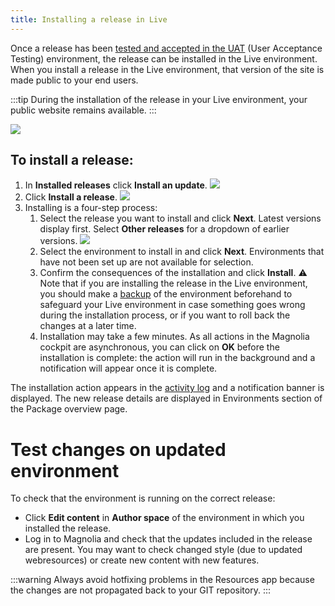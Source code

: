 ```yaml
---
title: Installing a release in Live
---
```


Once a release has been [tested and accepted in the
UAT](/Magnolia+Cloud/Installing+updates+using+the+Magnolia+cockpit/Installing+a+release+in+UAT)
(User Acceptance Testing) environment, the release can be installed in
the Live environment. When you install a release in the Live
environment, that version of the site is made public to your end users.

:::tip
During the installation of the release in your Live environment, your
public website remains available.
:::

![](/assets/cloud/mnow-uat-live_v2.png)

To install a release:
---------------------

1.  In **Installed releases** click **Install an update**.
    ![](/assets/cloud/InstallLive1_scope_v2.png)
2.  Click **Install a release**.
    ![](/assets/cloud/Install-site-release.png)
3.  Installing is a four-step process:
    1.  Select the release you want to install and click **Next**.
        Latest versions display first. Select **Other releases** for a
        dropdown of earlier versions.
        ![](/assets/cloud/pick.png)
    2.  Select the environment to install in and click **Next**.
        Environments that have not been set up are not available for
        selection.
    3.  Confirm the consequences of the installation and click
        **Install**.
        :warning: Note that if you are installing the release in the
        Live environment, you should make a
        [backup](/Magnolia+Cloud/Managing+environments+using+the+Magnolia+cockpit/Backing+up+and+restoring/Creating+a+backup+manually)
        of the environment beforehand to safeguard your Live environment
        in case something goes wrong during the installation process, or
        if you want to roll back the changes at a later time.
    4.  Installation may take a few minutes. As all actions in the
        Magnolia cockpit are asynchronous, you can click on **OK**
        before the installation is complete: the action will run in the
        background and a notification will appear once it is complete.

The installation action appears in the [activity
log](/Magnolia+Cloud/Cockpit/Understanding+activity+logs) and a
notification banner is displayed. The new release details are displayed
in Environments section of the Package overview page.

Test changes on updated environment
===================================

To check that the environment is running on the correct release:

-   Click **Edit content** in **Author space** of the environment in
    which you installed the release.
-   Log in to Magnolia and check that the updates included in the
    release are present. You may want to check changed style (due to
    updated webresources) or create new content with new features.

:::warning
Always avoid hotfixing problems in the Resources app because the changes
are not propagated back to your GIT repository.
:::

<!-- ```{=html}
<!-- Original Confluence content:

<p>Once a release has been <ac:link><ri:page ri:content-title="Installing a release in UAT" /><ac:plain-text-link-body><![CDATA[tested and accepted in the UAT]]></ac:plain-text-link-body></ac:link> (User Acceptance Testing) environment, the release can be installed in the Live environment. When you install a release in the Live environment, that version of the site is made public to your end users.&nbsp;</p><ac:structured-macro ac:name="tip" ac:schema-version="1" ac:macro-id="89ff3ab6-fe85-465d-86c0-cbdd50e4be8f"><ac:rich-text-body><p>During the installation of the release in your Live environment, your public website remains available.</p></ac:rich-text-body></ac:structured-macro><p><ac:image ac:width="500"><ri:attachment ri:filename="mnow-uat-live_v2.png" /></ac:image></p><h3>To install a release:</h3><ol><li>In <strong>Installed releases</strong> click&nbsp;<strong>I</strong><strong style="line-height: 1.5em;">nstall an <ac:inline-comment-marker ac:ref="d1178b66-841b-47d0-8eba-1b9094e30cbf"> update</ac:inline-comment-marker></strong>.<br /><ac:image ac:width="600"><ri:attachment ri:filename="InstallLive1_scope_v2.png" /></ac:image></li><li>Click&nbsp;<strong>Install a release</strong>.<br /><ac:image ac:width="600"><ri:attachment ri:filename="Install-site-release.png" /></ac:image>&nbsp;</li><li>Installing is a four-step process:<ol><li>Select the release you want to install and click<strong> Next</strong>.&nbsp;Latest versions display first. Select <strong>Other releases</strong> for a dropdown of earlier versions.<br /><ac:image ac:width="600"><ri:attachment ri:filename="pick.png" /></ac:image></li><li>Select the environment to install in and click <strong>Next</strong>. Environments that <ac:inline-comment-marker ac:ref="258f3610-556d-4a74-a800-3a3fcaa8aabb"> have not been set up </ac:inline-comment-marker>are not available for selection.</li><li><p>Confirm the consequences of the installation and click <strong>Install</strong>.&nbsp;<br /><ac:emoticon ac:name="warning" /> Note that if you are <ac:inline-comment-marker ac:ref="29da9b32-5149-4f47-acd3-b41482c7d946"> installing </ac:inline-comment-marker> the release in the Live environment, you should make a <ac:link><ri:page ri:content-title="Creating a backup manually" /><ac:plain-text-link-body><![CDATA[backup]]></ac:plain-text-link-body></ac:link>&nbsp;of the environment beforehand to safeguard your Live environment in case something goes wrong during the installation process, or if you want to roll back the changes at a later time.</p></li><li>Installation may take a few minutes. As all actions in the Magnolia cockpit are asynchronous, you can click on <strong>OK</strong> before the installation is complete: the action will run in the background and a notification will appear once it is complete.&nbsp;</li></ol></li></ol><p>The installation action appears in the&nbsp;<ac:link><ri:page ri:content-title="Understanding activity logs" /><ac:plain-text-link-body><![CDATA[activity log]]></ac:plain-text-link-body></ac:link>&nbsp;and a notification banner is displayed.&nbsp;<span style="color: rgb(0,0,0);">The new release details are displayed in&nbsp;</span><span style="letter-spacing: 0.0px;">Environments</span><span style="color: rgb(0,0,0);">&nbsp;section of the Package overview page.</span></p><h2>Test changes on updated environment</h2><p>To check that the environment is running on the correct release:</p><ul><li>Click <strong>Edit content</strong> in <strong>Author space</strong> of the environment in which you installed the release.</li><li>Log in to Magnolia and check that the updates included in the release are present. You may want to check changed style (due to updated webresources) or create new content with new features.&nbsp;</li></ul><p><br /></p><ac:structured-macro ac:name="warning" ac:schema-version="1" ac:macro-id="3630853e-a827-42c3-9ec7-664051c453eb"><ac:rich-text-body><p><ac:inline-comment-marker ac:ref="7423d27b-a91a-40fb-b502-e02f69f6954d">Always avoid</ac:inline-comment-marker> hotfixing problems in the Resources app because the changes are not propagated back to your GIT repository.</p></ac:rich-text-body></ac:structured-macro>

-->
``` -->
